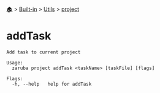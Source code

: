 <!--startTocHeader-->
[🏠](../../../README.md) > [Built-in](../../README.md) > [Utils](../README.md) > [project](README.md)
# addTask
<!--endTocHeader-->

```
Add task to current project

Usage:
  zaruba project addTask <taskName> [taskFile] [flags]

Flags:
  -h, --help   help for addTask

```

<!--startTocSubtopic-->

<!--endTocSubtopic-->